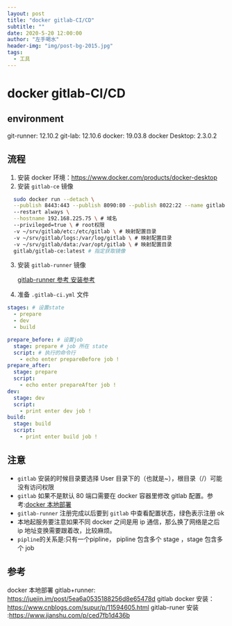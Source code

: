 ```yaml
---
layout: post
title: "docker gitlab-CI/CD"
subtitle: ""
date: 2020-5-20 12:00:00
author: "左手喝水"
header-img: "img/post-bg-2015.jpg"
tags:
  - 工具
---
```


# docker gitlab-CI/CD

## environment

git-runner: 12.10.2
git-lab: 12.10.6
docker: 19.03.8
docker Desktop: 2.3.0.2

## 流程

1. 安装 docker 环境：<https://www.docker.com/products/docker-desktop>
2. 安装 `gitlab-ce` 镜像

```bash
  sudo docker run --detach \
  --publish 8443:443 --publish 8090:80 --publish 8022:22 --name gitlab \ # 映射端口
  --restart always \
  --hostname 192.168.225.75 \ # 域名
  --privileged=true \ # root权限
  -v ~/srv/gitlab/etc:/etc/gitlab \ # 映射配置目录
  -v ~/srv/gitlab/logs:/var/log/gitlab \ # 映射配置目录
  -v ~/srv/gitlab/data:/var/opt/gitlab \ # 映射配置目录
  gitlab/gitlab-ce:latest # 指定获取镜像
```

3. 安装 `gitlab-runner` 镜像

   [gitlab-runner 参考 安装参考](#参考)

4. 准备 `.gitlab-ci.yml` 文件

```yml
stages: # 设置state
  - prepare
  - dev
  - build

prepare_before: # 设置job
  stage: prepare # job 所在 state
  script: # 执行的命令行
    - echo enter prepareBefore job !
prepare_after:
  stage: prepare
  script:
    - echo enter prepareAfter job !
dev:
  stage: dev
  script:
    - print enter dev job !
build:
  stage: build
  script:
    - print enter build job !
```

## 注意

- `gitlab` 安装的时候目录要选择 User 目录下的（也就是~），根目录（/）可能没有访问权限
- `gitlab` 如果不是默认 80 端口需要在 docker 容器里修改 gitlab 配置。参考:[docker 本地部署](#参考)
- `gitlab-runner` 注册完成以后要到 `gitlab` 中查看配置状态，绿色表示注册 ok
- 本地起服务要注意如果不同 docker 之间是用 ip 通信，那么换了网络是之后 ip 地址变换需要跟着改，比较麻烦。
- `pipline`的关系是:只有一个pipline， pipline 包含多个 stage ，stage 包含多个 job
  

## 参考

docker 本地部署 gitlab+runner: <https://juejin.im/post/5ea6a0535188256d8e65478d>
gitlab docker 安装：<https://www.cnblogs.com/supur/p/11594605.html>
gitlab-runer 安装 :<https://www.jianshu.com/p/ced7fb1d436b>
